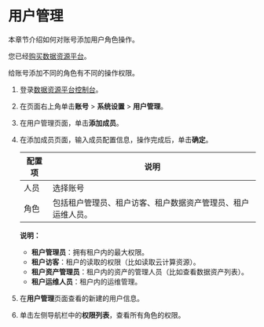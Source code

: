 # 用户管理

本章节介绍如何对账号添加用户角色操作。

您已经[购买数据资源平台](https://common-buy.aliyun.com/?commodityCode=drp_basic_public_cn#/buy)。

给账号添加不同的角色有不同的操作权限。

1.  登录[数据资源平台控制台](https://dataq.console.aliyun.com)。

2.  在页面右上角单击**账号** \> **系统设置** \> **用户管理**。

3.  在用户管理页面，单击**添加成员**。

4.  在添加成员页面，输入成员配置信息，操作完成后，单击**确定**。

    |配置项|说明|
    |---|--|
    |人员|选择账号|
    |角色|包括租户管理员、租户访客、租户数据资产管理员、租户运维人员。|

    **说明：**

    -   **租户管理员**：拥有租户内的最大权限。
    -   **租户访客**：租户的读取的权限（比如读取云计算资源）。
    -   **租户资产管理员**：租户内的资产的管理人员（比如查看数据资产列表）。
    -   **租户运维人员**：租户内的运维管理。
5.  在**用户管理**页面查看的新建的用户信息。

6.  单击左侧导航栏中的**权限列表**，查看所有角色的权限。


